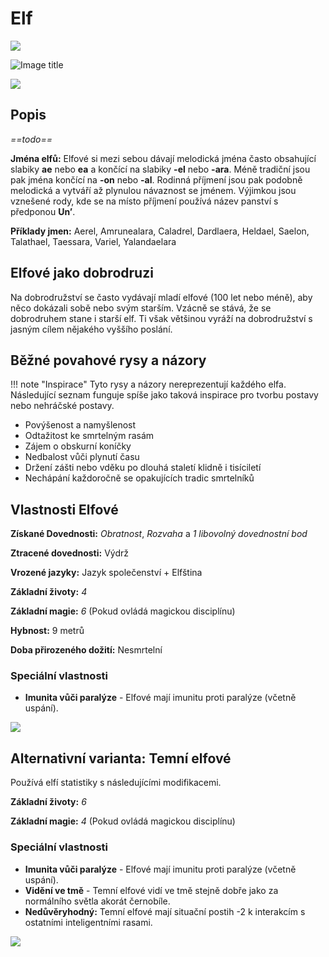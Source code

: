 # Elf

<img src="/assets/sep_line.png"/>

![Image title](/assets/OW/races/Elf.png)

<img src="/assets/sep_line.png"/>

## Popis

*==todo==*

**Jména elfů:** Elfové si mezi sebou dávají melodická jména často obsahující slabiky **ae** nebo **ea** a končící na slabiky **-el** nebo **-ara**. Méně tradiční jsou pak jména končící na **-on** nebo **-al**. Rodinná příjmení jsou pak podobně melodická a vytváří až plynulou návaznost se jménem. Výjimkou jsou vznešené rody, kde se na místo příjmení používá název panství s předponou **Un’**.

**Příklady jmen:** Aerel, Amrunealara, Caladrel, Dardlaera, Heldael, Saelon, Talathael, Taessara, Variel, Yalandaelara

## Elfové jako dobrodruzi

Na dobrodružství se často vydávají mladí elfové (100 let nebo méně), aby něco dokázali sobě nebo svým starším. Vzácně se stává, že se dobrodruhem stane i starší elf. Ti však většinou vyráží na dobrodružství s jasným cílem nějakého vyššího poslání. 

## Běžné povahové rysy a názory

!!! note "Inspirace"
    Tyto rysy a názory nereprezentují každého elfa. Následující seznam funguje spíše jako taková inspirace pro tvorbu postavy nebo nehráčské postavy. 

- Povýšenost a namyšlenost
- Odtažitost ke smrtelným rasám
- Zájem o obskurní koníčky
- Nedbalost vůči plynutí času
- Držení zášti nebo vděku po dlouhá staletí klidně i tisíciletí
- Nechápání každoročně se opakujících tradic smrtelníků

## Vlastnosti Elfové

**Získané Dovednosti:** *Obratnost*, *Rozvaha* a *1 libovolný dovednostní bod*

**Ztracené dovednosti:** Výdrž

**Vrozené jazyky:** Jazyk společenství + Elfština

**Základní životy:** *4*

**Základní magie:** *6* (Pokud ovládá magickou disciplínu)

**Hybnost:** 9 metrů

**Doba přirozeného dožití:** Nesmrtelní

### Speciální vlastnosti

- **Imunita vůči paralýze** - Elfové mají imunitu proti paralýze (včetně uspání).

<img src="/assets/sep_line.png"/>

## Alternativní varianta: Temní elfové

Používá elfí statistiky s následujícími modifikacemi.

**Základní životy:** *6*

**Základní magie:** *4* (Pokud ovládá magickou disciplínu)

### Speciální vlastnosti

- **Imunita vůči paralýze** - Elfové mají imunitu proti paralýze (včetně uspání).
- **Vidění ve tmě** - Temní elfové vidí ve tmě stejně dobře jako za normálního světla akorát černobíle.
- **Nedůvěryhodný:** Temní elfové mají situační postih -2 k interakcím s ostatními inteligentními rasami.

<img src="/assets/sep_line.png"/>
